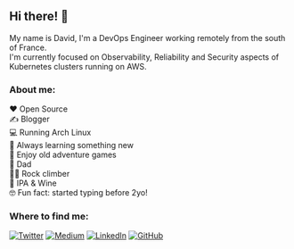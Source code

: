 <h2>Hi there! 👋</h2>

My name is David, I'm a DevOps Engineer working remotely from the south of France.\
I'm currently focused on Observability, Reliability and Security aspects of Kubernetes clusters running on AWS.

<h3>About me:</h3>

❤️ Open Source \
✍️ Blogger \
💻 Running Arch Linux \
🎯 Always learning something new \
💾 Enjoy old adventure games \
👶 Dad \
🧗‍♂️ Rock climber \
🍺 IPA & Wine \
🤓 Fun fact: started typing before 2yo!
<br>
</div>

<h3>Where to find me:</h3>

<!-- https://github.com/simple-icons/simple-icons/blob/develop/slugs.md -->
[![Twitter](https://img.shields.io/badge/Twitter-272727?logo=twitter&logoColor=30c992&style=for-the-badge)](https://twitter.com/0xDC_) 
[![Medium](https://img.shields.io/badge/Medium-272727?logo=medium&logoColor=30c992&style=for-the-badge)](https://medium.com/@dotdc) 
[![LinkedIn](https://img.shields.io/badge/LinkedIn-272727?logo=linkedin&logoColor=30c992&style=for-the-badge)](https://www.linkedin.com/in/0xDC/) 
[![GitHub](https://img.shields.io/badge/GitHub-272727?logo=github&logoColor=30c992&style=for-the-badge)](https://github.com/dotdc) 

